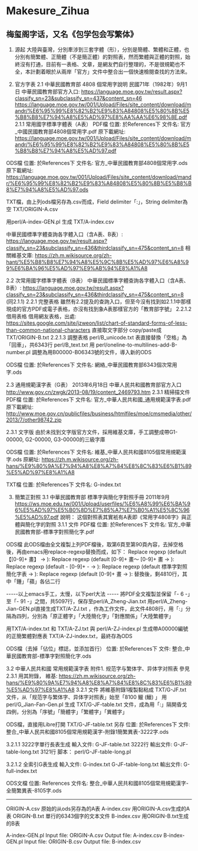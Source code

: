 # Makesure_Zihua
梅玺阁字话，又名《包学包会写繁体》
-----------------------------------

1. 源起
   大陸與臺灣，分別牽涉到三套字體（形），分別是簡體、繁體和正體，也分別有簡繁體、正簡體（不是簡正體）的對照表，然而繁體與正體的對照，始終沒有打通，目前有一表格、文章，是網友們自行整理的，不是很規範也不全，本計劃着眼於从兩岸「官方」文件中整合出一個快速檢閱查找的方法來。

2. 官方字表
2.1 中華民國教育部 4808 個常用字說明 民國71年（1982年）9月1日
中華民國教育部官方入口: https://language.moe.gov.tw/result.aspx?classify_sn=23&subclassify_sn=437&content_sn=46
https://language.moe.gov.tw/001/Upload/Files/site_content/download/mandr/%E6%95%99%E8%82%B2%E9%83%A84808%E5%80%8B%E5%B8%B8%E7%94%A8%E5%AD%97%E8%AA%AA%E6%98%8E.pdf
2.1.1 常用國字標準字體表（A表）
PDF檔
位置:           於References下
文件名:         官方_中國民國教育部4808個常用字.pdf
原下載網址:     https://language.moe.gov.tw/001/Upload/Files/site_content/download/mandr/%E6%95%99%E8%82%B2%E9%83%A84808%E5%80%8B%E5%B8%B8%E7%94%A8%E5%AD%97.pdf

ODS檔
位置:           於References下
文件名:         官方_中華民國教育部4808個常用字.ods
原下載網址:     https://language.moe.gov.tw/001/Upload/Files/site_content/download/mandr/%E6%95%99%E8%82%B2%E9%83%A84808%E5%80%8B%E5%B8%B8%E7%94%A8%E5%AD%97.ods

TXT檔，由上列ods檔另存為.csv而成，Field delimiter「:」，String delimiter為空
TXT/ORIGIN-A.csv

用perl/A-index-GEN.pl 生成 TXT/A-index.csv

中華民國標準字體查詢各字體入口（含A表、B表）:   https://language.moe.gov.tw/result.aspx?classify_sn=23&subclassify_sn=436&thirdclassify_sn=475&content_sn=8
相關維基文庫:   https://zh.m.wikisource.org/zh-hant/%E5%B8%B8%E7%94%A8%E5%9C%8B%E5%AD%97%E6%A8%99%E6%BA%96%E5%AD%97%E9%AB%94%E8%A1%A8

2.2 次常用國字標準字體表（B表）
中華民國標準字體查詢各字體入口（含A表、B表）:   https://language.moe.gov.tw/result.aspx?classify_sn=23&subclassify_sn=436&thirdclassify_sn=475&content_sn=8  (同2.1.1)
2.2.1 完整表格
      雖然有2.2提及的查詢入口，但至今沒有找到如2.1.1中那樣現成的官方PDF或電子表格，亦沒有找到象A表那樣官方的「教育部字號」
2.2.1.2 借用表格
借用網友表格，出處: https://sites.google.com/site/jzweon/list/chart-of-standard-forms-of-less-than-common-national-characters
直接取文字部分 copy/paste成 TXT/ORIGIN-B.txt
2.2.1.3 調整表格
perl/B_unicode.txt 表直接替換「空格」為「回車」，共6343行
perl/B_text.txt 用 perl/oneline-to-multilines-add-B-number.pl 調整為用B00000-B06343號的文件，導入新的ODS

ODS檔
位置:           於References下
文件名:         網絡_中華民國教育部6343個次常用字.ods

2.3 通用規範漢字表（G表） 2013年6月18日
中華人民共和國教育部官方入口
http://www.gov.cn/zwgk/2013-08/19/content_2469793.htm
2.3.1 精掃描文件
PDF檔
位置:           於References下
文件名:         官方_中華人民共和國_通用規範漢字表.pdf
原下載網址:     http://www.moe.gov.cn/publicfiles/business/htmlfiles/moe/cmsmedia/other/2013/7/other98742.zip

2.3.1 文字版
由於未找到文字版官方文件，採用維基文庫，手工調整成帶G1-00000, G2-00000, G3-00000的三級字庫

ODS檔
位置:           於References下
文件名:         維基_中華人民共和國8105個常用規範漢字.ods
原網址:         https://zh.m.wikisource.org/zh-hans/%E9%80%9A%E7%94%A8%E8%A7%84%E8%8C%83%E6%B1%89%E5%AD%97%E8%A1%A8

TXT檔
位置:           於References下
文件名:         G-index.txt

3. 簡繁正對照
3.1 中華民國教育部 標準字與簡化字對照手冊 2011年9月
https://ws.moe.edu.tw/001/Upload/userfiles/%E6%A8%99%E6%BA%96%E5%AD%97%E5%B0%8D%E7%85%A7%E7%B0%A1%E5%8C%96%E5%AD%97.pdf
說明：          这個對照表其實衹有A表即《常用字4808字》與正體與簡化字的對照
3.1.1 文件
PDF檔
位置:           於References下
文件名:         官方_中華民國教育部-標準字對照簡化字.pdf

ODS檔
此ODS檔由全文複製上列PDF檔後，取第6頁至第90頁內容，去掉空格後，再由emacs用replace-regexp替換而成，如下： 
Replace regexp (default 【[0-9]+ 畫】
 → ): 
Replace regexp (default [0-9]+ 畫～ [0-9]+ 畫
 → ):
Replace regexp (default - [0-9]+ -
 → ): 
Replace regexp (default 標準字對照簡化字表
 → ):
Replace regexp (default [0-9]+ 畫
 → ):
替換後，剩4810行，其中「鍾」「蘋」各佔二行

-----以上emacs手工，太慢，以下perl大法 -----
將PDF全文複製並保留「- 6 -」至「- 91 -」之間，共5097行，保存至perl/A_Zheng-Jian.txt
用perl/A_Zheng-Jian-GEN.pl直接生成TXT/A-ZJ.txt ，作為工作文件，此文件4808行，用「:」分隔為四列，分別為「原正體字」「大陸簡化字」「對應關係」「大陸繁體字」

用TXT/A-index.txt 和 TXT/A-ZJ.txt 與 perl/A-ZJ-index.pl 生成帶A00000編號的正簡繁體對應表 TXT/A-ZJ-index.txt，最終存為ODS

ODS檔（去掉「佔位」標誌，並添加首行）
位置:           於References下
文件:           整合_中華民國教育部-標準字對照簡化字.ods

3.2 中華人民共和國 常用規範漢字表 附件1. 规范字与繁体字、异体字对照表
參見2.3.1 用其附錄，
維基:     https://zh.m.wikisource.org/zh-hans/%E9%80%9A%E7%94%A8%E8%A7%84%E8%8C%83%E6%B1%89%E5%AD%97%E8%A1%A8
3.2.1 文件
將維基附錄1複製黏粘成 TXT/G-JF.txt 文件，从「规范字与繁体字、异体字对照表」始至「8100	𫚭	(鱲)	」
用 perl/G_Jian-Fan-Gen.pl 生成 TXT/G-JF-table.txt 文件，成為用「:」隔開昏戈四例，分別為「序號」「簡體字」「繁體字」「異體字」

ODS檔，直接用Libre打開 TXT/G-JF-table.txt 另存
位置:           於References下
文件:           整合_中華人民共和國8105個常用規範漢字-附錄1簡繁異表-3222字.ods

3.2.1.1 3222字單行長表生成
輸入文件:       G-JF-table.txt          3222行
輸出文件:       G-JF-table-long.txt     3121行
脚本：          perl/G-JF-table-long.pl

3.2.1.2 全索引G表生成
輸入文件:       G-index.txt G-JF-table-long.txt
輸出文件:       G-full-index.txt

ODS文檔
位置:           References
文件名:         整合_中華人民共和國8105個常用規範漢字-全簡繁異表-8105字.ods


-----------------------------------------------------------------
ORIGIN-A.csv    原始的从ods另存為的A表
A-index.csv     用ORIGIN-A.csv生成的A表
ORIGIN-B.txt    單行的6343個字的文本文件
B-index.csv     用ORIGIN-B.txt生成的B表

A-index-GEN.pl  Input file:     ORIGIN-A.csv
                Output file:    A-index.csv
B-index-GEN.pl  Input file:     ORIGIN-B.csv
                Output file:    B-index.csv

